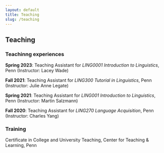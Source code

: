```yaml
---
layout: default
title: Teaching
slug: /teaching
---
```


## Teaching

### Teachinng experiences

**Spring 2023**: Teaching Assistant for *LING0001 Introduction to Linguistics*, Penn (Instructor: Lacey Wade)

**Fall 2021**: Teaching Assistant for *LING300 Tutorial in Linguistics*, Penn (Instructor: Julie Anne Legate)

**Spring 2021**: Teaching Assistant for *LING001 Introduction to Linguistics*, Penn (Instructor: Martin Salzmann)

**Fall 2020**: Teaching Assistant for *LING270 Language Acquisition*, Penn (Instructor: Charles Yang)

### Training

Certificate in College and University Teaching, Center for Teaching & Learning, Penn


<br />
<br />
